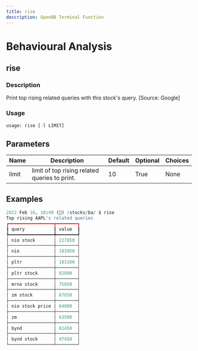 ```yaml
---
title: rise
description: OpenBB Terminal Function
---
```


# Behavioural Analysis

## rise

### Description

Print top rising related queries with this stock's query. [Source: Google]

### Usage

```python
usage: rise [-l LIMIT]
```

## Parameters

| Name | Description | Default | Optional | Choices |
| ---- | ----------- | ------- | -------- | ------- |
| limit | limit of top rising related queries to print. | 10 | True | None |

## Examples

```python
2022 Feb 16, 10:40 (🦋) /stocks/ba/ $ rise
Top rising AAPL's related queries
┏━━━━━━━━━━━━━━━━━┳━━━━━━━━┓
┃ query           ┃ value  ┃
┡━━━━━━━━━━━━━━━━━╇━━━━━━━━┩
│ nio stock       │ 227850 │
├─────────────────┼────────┤
│ nio             │ 183950 │
├─────────────────┼────────┤
│ pltr            │ 103100 │
├─────────────────┼────────┤
│ pltr stock      │ 82800  │
├─────────────────┼────────┤
│ mrna stock      │ 75050  │
├─────────────────┼────────┤
│ zm stock        │ 67850  │
├─────────────────┼────────┤
│ nio stock price │ 64000  │
├─────────────────┼────────┤
│ zm              │ 63500  │
├─────────────────┼────────┤
│ bynd            │ 61450  │
├─────────────────┼────────┤
│ bynd stock      │ 47450  │
└─────────────────┴────────┘
```
